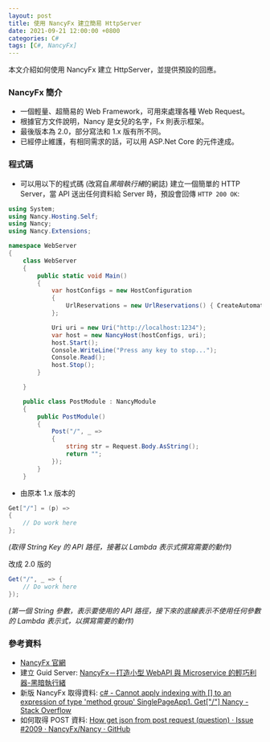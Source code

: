 ```yaml
---
layout: post
title: 使用 NancyFx 建立簡易 HttpServer
date: 2021-09-21 12:00:00 +0800
categories: C#
tags: [C#, NancyFx]
--- 
```


本文介紹如何使用 NancyFx 建立 HttpServer，並提供預設的回應。

### NancyFx 簡介

- 一個輕量、超簡易的 Web Framework，可用來處理各種 Web Request。
- 根據官方文件說明，Nancy 是女兒的名字，Fx 則表示框架。
- 最後版本為 2.0，部分寫法和 1.x 版有所不同。
- 已經停止維護，有相同需求的話，可以用 ASP.Net Core 的元件達成。

### 程式碼

- 可以用以下的程式碼 (改寫自*黑暗執行緒*的網誌) 建立一個簡單的 HTTP Server，當 API 送出任何資料給 Server 時，預設會回傳 `HTTP 200 OK`: 

``` csharp
using System;
using Nancy.Hosting.Self;
using Nancy;
using Nancy.Extensions;

namespace WebServer
{
    class WebServer
    {
        public static void Main()
        {
            var hostConfigs = new HostConfiguration
            {
                UrlReservations = new UrlReservations() { CreateAutomatically = true }
            };

            Uri uri = new Uri("http://localhost:1234");
            var host = new NancyHost(hostConfigs, uri);
            host.Start();
            Console.WriteLine("Press any key to stop...");
            Console.Read();
            host.Stop();
        }

    }

    public class PostModule : NancyModule
    {
        public PostModule()
        {
            Post("/", _ =>
            {
                string str = Request.Body.AsString();
                return "";
            });
        }
    }
```

- 由原本 1.x 版本的

``` csharp
Get["/"] = (p) =>
{
    // Do work here
};
```

*(取得 String Key 的 API 路徑，接著以 Lambda 表示式撰寫需要的動作)*

改成 2.0 版的

``` csharp
Get("/", _ => {
    // Do work here
});
```

*(第一個 String 參數，表示要使用的 API 路徑，接下來的底線表示不使用任何參數的 Lambda 表示式，以撰寫需要的動作)*

### 參考資料

- [NancyFx 官網](http://nancyfx.org/)
- 建立 Guid Server: [NancyFx－打造小型 WebAPI 與 Microservice 的輕巧利器-黑暗執行緒](https://blog.darkthread.net/blog/nancyfx/#3816c777-332d-4d21-b6ed-02214a8b949e)
- 新版 NancyFx 取得資料: [c# - Cannot apply indexing with [] to an expression of type 'method group' SinglePageApp1. Get["/"] Nancy - Stack Overflow](https://stackoverflow.com/questions/39574057/cannot-apply-indexing-with-to-an-expression-of-type-method-groupsinglepage)
- 如何取得 POST 資料: [How get json from post request (question) · Issue #2009 · NancyFx/Nancy · GitHub](https://github.com/NancyFx/Nancy/issues/2009)
